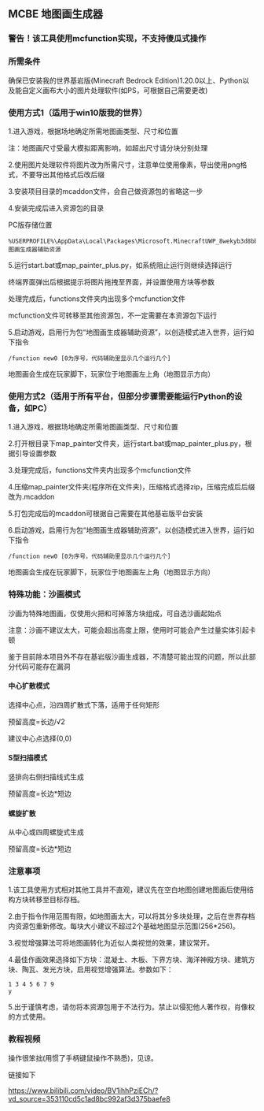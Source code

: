 ## MCBE 地图画生成器

### 警告！该工具使用mcfunction实现，不支持傻瓜式操作

### 所需条件

确保已安装我的世界基岩版(Minecraft Bedrock Edition)1.20.0以上、Python以及能自定义画布大小的图片处理软件(如PS，可根据自己需要更改)

### 使用方式1（适用于win10版我的世界）

1.进入游戏，根据场地确定所需地图画类型、尺寸和位置

注：地图画尺寸受最大模拟距离影响，如超出尺寸请分块分别处理

2.使用图片处理软件将图片改为所需尺寸，注意单位使用像素，导出使用png格式，不要导出其他格式后改后缀

3.安装项目目录的mcaddon文件，会自己做资源包的省略这一步

4.安装完成后进入资源包的目录

PC版存储位置
```
%USERPROFILE%\AppData\Local\Packages\Microsoft.MinecraftUWP_8wekyb3d8bbwe\LocalState\games\com.mojang\behavior_packs\地图画生成器辅助资源
```
5.运行start.bat或map_painter_plus.py，如系统阻止运行则继续选择运行

终端界面弹出后根据提示将图片拖拽至界面，并设置使用方块等参数

处理完成后，functions文件夹内出现多个mcfunction文件

mcfunction文件可转移至其他资源包，不一定需要在本资源包下运行

5.启动游戏，启用行为包“地图画生成器辅助资源”，以创造模式进入世界，运行如下指令
```
/function new0 [0为序号，代码辅助里显示几个运行几个]
```
地图画会生成在玩家脚下，玩家位于地图画左上角（地图显示方向）

### 使用方式2（适用于所有平台，但部分步骤需要能运行Python的设备，如PC）

1.进入游戏，根据场地确定所需地图画类型、尺寸和位置

2.打开根目录下map_painter文件夹，运行start.bat或map_painter_plus.py，根据引导设置参数

3.处理完成后，functions文件夹内出现多个mcfunction文件

4.压缩map_painter文件夹(程序所在文件夹)，压缩格式选择zip，压缩完成后后缀改为.mcaddon

5.打包完成后的mcaddon可根据自己需要在其他基岩版平台安装

6.启动游戏，启用行为包“地图画生成器辅助资源”，以创造模式进入世界，运行如下指令
```
/function new0 [0为序号，代码辅助里显示几个运行几个]
```
地图画会生成在玩家脚下，玩家位于地图画左上角（地图显示方向）

### 特殊功能：沙画模式

沙画为特殊地图画，仅使用火把和可掉落方块组成，可自选沙画起始点

注意：沙画不建议太大，可能会超出高度上限，使用时可能会产生过量实体引起卡顿

鉴于目前除本项目外不存在基岩版沙画生成器，不清楚可能出现的问题，所以此部分代码可能存在漏洞

#### 中心扩散模式

选择中心点，沿四周扩散式下落，适用于任何矩形

预留高度=长边/√2

建议中心点选择(0,0)

#### S型扫描模式

竖排向右侧扫描线式生成

预留高度=长边*短边

#### 螺旋扩散

从中心或四周螺旋式生成

预留高度=长边*短边

### 注意事项

1.该工具使用方式相对其他工具并不直观，建议先在空白地图创建地图画后使用结构方块转移至目标存档。

2.由于指令作用范围有限，如地图画太大，可以将其分多块处理，之后在世界存档内资源包重新修改。每块大小建议不超过2个基础地图显示范围(256*256)。

3.视觉增强算法可将地图画转化为近似人类视觉的效果，建议常开。

4.最佳作画效果选择如下方块：混凝土、木板、下界方块、海洋神殿方块、建筑方块、陶瓦、发光方块，启用视觉增强算法。参数如下：

```
1 3 4 5 6 7 9
y
```

5.出于谨慎考虑，请勿将本资源包用于不法行为。禁止以侵犯他人著作权，肖像权的方式使用。

### 教程视频

操作很笨拙(用惯了手柄键鼠操作不熟悉)，见谅。

链接如下

https://www.bilibili.com/video/BV1ihhPziECh/?vd_source=353110cd5c1ad8bc992af3d375baefe8